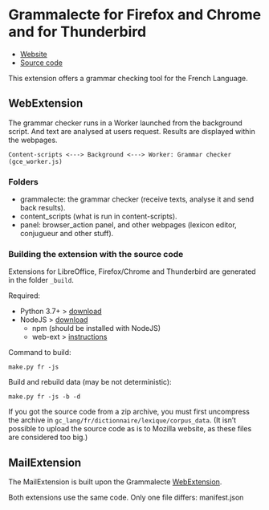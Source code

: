 # Grammalecte for Firefox and Chrome and for Thunderbird

* [Website](https://grammalecte.net)
* [Source code](http://code.grammalecte.net:8080/home)

This extension offers a grammar checking tool for the French Language.


## WebExtension

The grammar checker runs in a Worker launched from the background script.
And text are analysed at users request. Results are displayed within
the webpages.

    Content-scripts <---> Background <---> Worker: Grammar checker (gce_worker.js)


### Folders

* grammalecte: the grammar checker (receive texts, analyse it and send back results).
* content_scripts (what is run in content-scripts).
* panel: browser_action panel, and other webpages (lexicon editor, conjugueur and other stuff).


### Building the extension with the source code

Extensions for LibreOffice, Firefox/Chrome and Thunderbird are generated in the folder `_build`.

Required:

* Python 3.7+ > [download](https://www.python.org/)
* NodeJS > [download](https://nodejs.org/)
  * npm (should be installed with NodeJS)
  * web-ext > [instructions](https://extensionworkshop.com/documentation/develop/getting-started-with-web-ext/)

Command to build:

    make.py fr -js

Build and rebuild data (may be not deterministic):

    make.py fr -js -b -d

If you got the source code from a zip archive, you must first uncompress the archive
in `gc_lang/fr/dictionnaire/lexique/corpus_data`. (It isn’t possible to upload the
source code as is to Mozilla website, as these files are considered too big.)


## MailExtension

The MailExtension is built upon the Grammalecte [WebExtension](https://addons.mozilla.org/fr/firefox/addon/grammalecte-fr/).

Both extensions use the same code. Only one file differs: manifest.json
